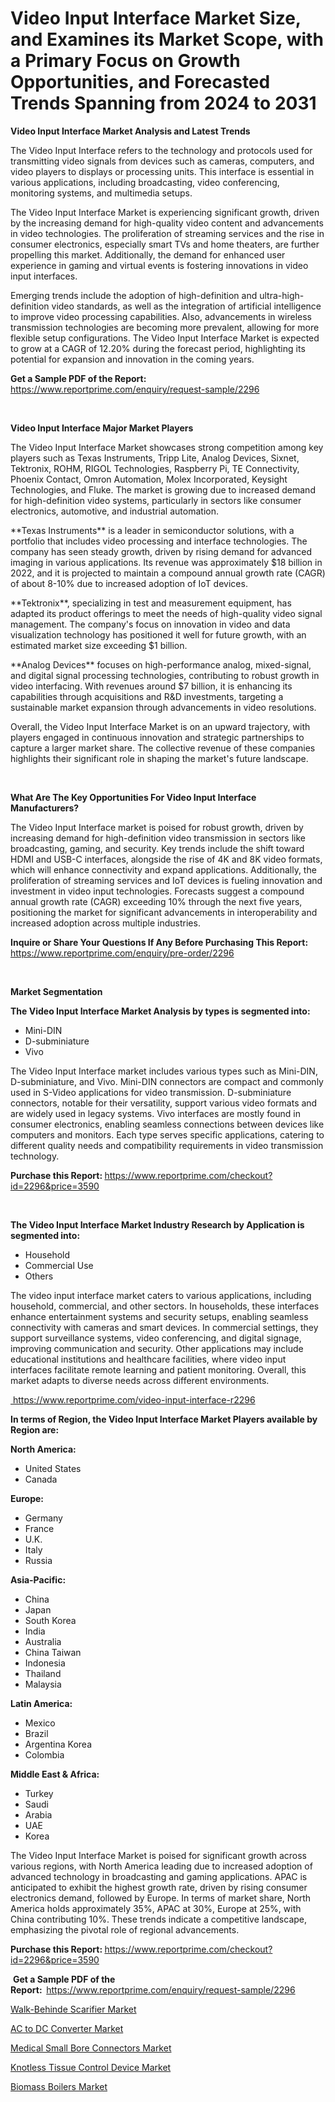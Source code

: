 <p><h1>Video Input Interface Market Size, and Examines its Market Scope, with a Primary Focus on Growth Opportunities, and Forecasted Trends Spanning from 2024 to 2031</h1></p><p><strong>Video Input Interface Market Analysis and Latest Trends</strong></p>
<p><p>The Video Input Interface refers to the technology and protocols used for transmitting video signals from devices such as cameras, computers, and video players to displays or processing units. This interface is essential in various applications, including broadcasting, video conferencing, monitoring systems, and multimedia setups.</p><p>The Video Input Interface Market is experiencing significant growth, driven by the increasing demand for high-quality video content and advancements in video technologies. The proliferation of streaming services and the rise in consumer electronics, especially smart TVs and home theaters, are further propelling this market. Additionally, the demand for enhanced user experience in gaming and virtual events is fostering innovations in video input interfaces.</p><p>Emerging trends include the adoption of high-definition and ultra-high-definition video standards, as well as the integration of artificial intelligence to improve video processing capabilities. Also, advancements in wireless transmission technologies are becoming more prevalent, allowing for more flexible setup configurations. The Video Input Interface Market is expected to grow at a CAGR of 12.20% during the forecast period, highlighting its potential for expansion and innovation in the coming years.</p></p>
<p><strong>Get a Sample PDF of the Report:&nbsp;</strong> <a href="https://www.reportprime.com/enquiry/request-sample/2296">https://www.reportprime.com/enquiry/request-sample/2296</a></p>
<p>&nbsp;</p>
<p><strong>Video Input Interface Major Market Players</strong></p>
<p><p>The Video Input Interface Market showcases strong competition among key players such as Texas Instruments, Tripp Lite, Analog Devices, Sixnet, Tektronix, ROHM, RIGOL Technologies, Raspberry Pi, TE Connectivity, Phoenix Contact, Omron Automation, Molex Incorporated, Keysight Technologies, and Fluke. The market is growing due to increased demand for high-definition video systems, particularly in sectors like consumer electronics, automotive, and industrial automation.</p><p>**Texas Instruments** is a leader in semiconductor solutions, with a portfolio that includes video processing and interface technologies. The company has seen steady growth, driven by rising demand for advanced imaging in various applications. Its revenue was approximately $18 billion in 2022, and it is projected to maintain a compound annual growth rate (CAGR) of about 8-10% due to increased adoption of IoT devices.</p><p>**Tektronix**, specializing in test and measurement equipment, has adapted its product offerings to meet the needs of high-quality video signal management. The company's focus on innovation in video and data visualization technology has positioned it well for future growth, with an estimated market size exceeding $1 billion. </p><p>**Analog Devices** focuses on high-performance analog, mixed-signal, and digital signal processing technologies, contributing to robust growth in video interfacing. With revenues around $7 billion, it is enhancing its capabilities through acquisitions and R&D investments, targeting a sustainable market expansion through advancements in video resolutions.</p><p>Overall, the Video Input Interface Market is on an upward trajectory, with players engaged in continuous innovation and strategic partnerships to capture a larger market share. The collective revenue of these companies highlights their significant role in shaping the market's future landscape.</p></p>
<p>&nbsp;</p>
<p><strong>What Are The Key Opportunities For Video Input Interface Manufacturers?</strong></p>
<p><p>The Video Input Interface market is poised for robust growth, driven by increasing demand for high-definition video transmission in sectors like broadcasting, gaming, and security. Key trends include the shift toward HDMI and USB-C interfaces, alongside the rise of 4K and 8K video formats, which will enhance connectivity and expand applications. Additionally, the proliferation of streaming services and IoT devices is fueling innovation and investment in video input technologies. Forecasts suggest a compound annual growth rate (CAGR) exceeding 10% through the next five years, positioning the market for significant advancements in interoperability and increased adoption across multiple industries.</p></p>
<p><strong>Inquire or Share Your Questions If Any Before Purchasing This Report:</strong> <a href="https://www.reportprime.com/enquiry/pre-order/2296">https://www.reportprime.com/enquiry/pre-order/2296</a></p>
<p>&nbsp;</p>
<p><strong>Market Segmentation</strong></p>
<p><strong>The Video Input Interface Market Analysis by types is segmented into:</strong></p>
<p><ul><li>Mini-DIN</li><li>D-subminiature</li><li>Vivo</li></ul></p>
<p><p>The Video Input Interface market includes various types such as Mini-DIN, D-subminiature, and Vivo. Mini-DIN connectors are compact and commonly used in S-Video applications for video transmission. D-subminiature connectors, notable for their versatility, support various video formats and are widely used in legacy systems. Vivo interfaces are mostly found in consumer electronics, enabling seamless connections between devices like computers and monitors. Each type serves specific applications, catering to different quality needs and compatibility requirements in video transmission technology.</p></p>
<p><strong>Purchase this Report:&nbsp;</strong><a href="https://www.reportprime.com/checkout?id=2296&price=3590">https://www.reportprime.com/checkout?id=2296&price=3590</a></p>
<p>&nbsp;</p>
<p><strong>The Video Input Interface Market Industry Research by Application is segmented into:</strong></p>
<p><ul><li>Household</li><li>Commercial Use</li><li>Others</li></ul></p>
<p><p>The video input interface market caters to various applications, including household, commercial, and other sectors. In households, these interfaces enhance entertainment systems and security setups, enabling seamless connectivity with cameras and smart devices. In commercial settings, they support surveillance systems, video conferencing, and digital signage, improving communication and security. Other applications may include educational institutions and healthcare facilities, where video input interfaces facilitate remote learning and patient monitoring. Overall, this market adapts to diverse needs across different environments.</p></p>
<p><a href="https://www.reportprime.com/video-input-interface-r2296">&nbsp;https://www.reportprime.com/video-input-interface-r2296</a></p>
<p><strong>In terms of Region, the Video Input Interface Market Players available by Region are:</strong></p>
<p>
    <p> <strong> North America: </strong>
        <ul>
            <li>United States</li>
            <li>Canada</li>
        </ul>
        </p> 
    <p> <strong> Europe: </strong>
        <ul>
            <li>Germany</li>
            <li>France</li>
            <li>U.K.</li>
            <li>Italy</li>
            <li>Russia</li>
        </ul>
        </p> 
    <p> <strong> Asia-Pacific: </strong>
        <ul>
            <li>China</li>
            <li>Japan</li>
            <li>South Korea</li>
            <li>India</li>
            <li>Australia</li>
            <li>China Taiwan</li>
            <li>Indonesia</li>
            <li>Thailand</li>
            <li>Malaysia</li>
        </ul>
        </p> 
    <p> <strong> Latin America: </strong>
        <ul>
            <li>Mexico</li>
            <li>Brazil</li>
            <li>Argentina Korea</li>
            <li>Colombia</li>
        </ul>
        </p> 
    <p> <strong> Middle East & Africa: </strong>
        <ul>
            <li>Turkey</li>
            <li>Saudi</li>
            <li>Arabia</li>
            <li>UAE</li>
            <li>Korea</li>
        </ul>
    </p>
    </p>
<p><p>The Video Input Interface Market is poised for significant growth across various regions, with North America leading due to increased adoption of advanced technology in broadcasting and gaming applications. APAC is anticipated to exhibit the highest growth rate, driven by rising consumer electronics demand, followed by Europe. In terms of market share, North America holds approximately 35%, APAC at 30%, Europe at 25%, with China contributing 10%. These trends indicate a competitive landscape, emphasizing the pivotal role of regional advancements.</p></p>
<p><strong>Purchase this Report: </strong><a href="https://www.reportprime.com/checkout?id=2296&price=3590">https://www.reportprime.com/checkout?id=2296&price=3590</a></p>
<p>&nbsp;<strong>Get a Sample PDF of the Report:&nbsp;&nbsp;</strong><a href="https://www.reportprime.com/enquiry/request-sample/2296">https://www.reportprime.com/enquiry/request-sample/2296</a></p>
<p><strong></strong></p>
<p><p><a href="https://issuu.com/reportprime-2/docs/walk-behinde-scarifier-market-size-_17507260eb737c">Walk-Behinde Scarifier Market</a></p><p><a href="https://github.com/NorbertYates/Market-Research-Report-List-6/blob/main/ac-to-dc-converter-market.md">AC to DC Converter Market</a></p><p><a href="https://medium.com/@karianerice/emerging-opportunities-and-challenges-in-the-global-medical-small-bore-connectors-market-6a49b7bee537">Medical Small Bore Connectors Market</a></p><p><a href="https://medium.com/@karianerice/knotless-tissue-control-device-market-industry-trends-and-forecast-for-period-from-2024-to-2031-b1bd2089d2d5">Knotless Tissue Control Device Market</a></p><p><a href="https://www.linkedin.com/pulse/what-innovations-shaping-biomass-boilers-market-application-kl3kf?trackingId=CY10yVxlS9u9BNXvEy%2BjOg%3D%3D">Biomass Boilers Market</a></p></p>